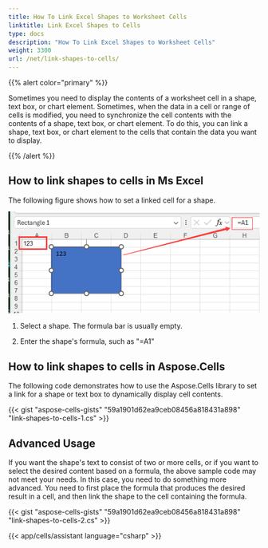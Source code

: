 ```yaml
---
title: How To Link Excel Shapes to Worksheet Cells
linktitle: Link Excel Shapes to Cells
type: docs
description: "How To Link Excel Shapes to Worksheet Cells"
weight: 3300
url: /net/link-shapes-to-cells/
---
```


{{% alert color="primary" %}}

Sometimes you need to display the contents of a worksheet cell in a shape, text box, or chart element. Sometimes, when the data in a cell or range of cells is modified, you need to synchronize the cell contents with the contents of a shape, text box, or chart element. To do this, you can link a shape, text box, or chart element to the cells that contain the data you want to display.

{{% /alert %}}

## How to link shapes to cells in Ms Excel

The following figure shows how to set a linked cell for a shape.

![todo:image_alt_text](link-shapes-to-cells-1.png)

1. Select a shape. The formula bar is usually empty.

2. Enter the shape's formula, such as "=A1"

## How to link shapes to cells in Aspose.Cells

The following code demonstrates how to use the Aspose.Cells library to set a link for a shape or text box to dynamically display cell contents.

{{< gist "aspose-cells-gists" "59a1901d62ea9ceb08456a818431a898" "link-shapes-to-cells-1.cs"  >}}

## Advanced Usage

If you want the shape's text to consist of two or more cells, or if you want to select the desired content based on a formula, the above sample code may not meet your needs. In this case, you need to do something more advanced. You need to first place the formula that produces the desired result in a cell, and then link the shape to the cell containing the formula.

{{< gist "aspose-cells-gists" "59a1901d62ea9ceb08456a818431a898" "link-shapes-to-cells-2.cs"  >}}

{{< app/cells/assistant language="csharp" >}}